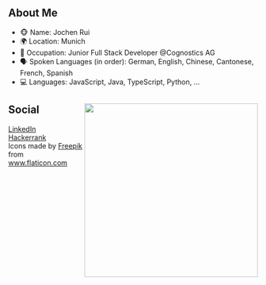 <h2> About Me </h2>

<div>
  <ul>
    <li>🐵 Name: Jochen Rui</li>
    <li>🌍 Location: Munich</li>
    <li>💼 Occupation: Junior Full Stack Developer @Cognostics AG</li>
    <li>🗣 Spoken Languages (in order): German, English, Chinese, Cantonese, French, Spanish</li>
    <li>💻 Languages: JavaScript, Java, TypeScript, Python, ...</li>
  </ul>
</div>

<div>
<img src="https://image.flaticon.com/icons/png/512/2694/2694971.png" align="right" width="350"/>


<h2>Social</h2>
<a href="https://www.linkedin.com/in/jochen-rui-114065149/">LinkedIn</a></br>
<a href="https://www.hackerrank.com/jochen_rui">Hackerrank</a>
</div>
<div>Icons made by <a href="https://www.freepik.com" title="Freepik">Freepik</a> from <a href="https://www.flaticon.com/" title="Flaticon">www.flaticon.com</a></div>
